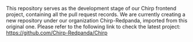 This repository serves as the development stage of our Chirp frontend project, containing all the pull request records. 
We are currently creating a new repository under our organization Chirp-Redpanda, imported from this original one. 
Please refer to the following link to check the latest project: https://github.com/Chirp-Redpanda/Chirp
